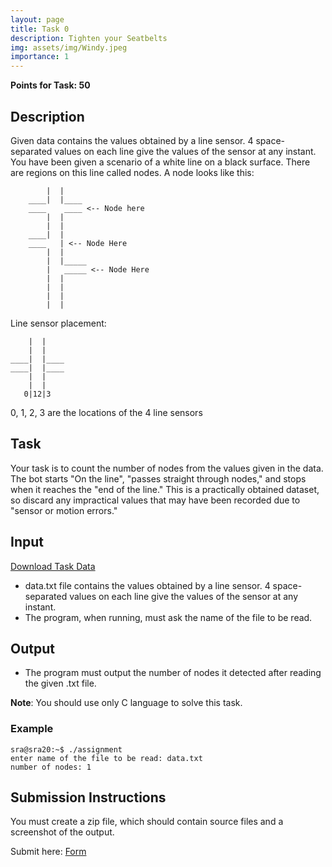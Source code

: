 ```yaml
---
layout: page
title: Task 0
description: Tighten your Seatbelts
img: assets/img/Windy.jpeg
importance: 1
---
```


**Points for Task: 50**

## Description

Given data contains the values obtained by a line sensor.
4 space-separated values on each line give the values of the sensor at any instant.
You have been given a scenario of a white line on a black surface. There are regions on this line called nodes.
A node looks like this:

```
        |  |
    ____|  |____
    ____    ____ <-- Node here
        |  |
        |  |
    ____|  |
    ____   | <-- Node Here
        |  |
        |  |_____
        |   _____ <-- Node Here
        |  |
        |  |
        |  |
        |  |
```

Line sensor placement:

```
    |  |
    |  |
____|  |____
____|  |____
    |  |
    |  |
   0|12|3
```

0, 1, 2, 3 are the locations of the 4 line sensors

## Task

Your task is to count the number of nodes from the values given in the data.
The bot starts "On the line", "passes straight through nodes," and stops when it reaches the "end of the line."
This is a practically obtained dataset, so discard any impractical values that may have been recorded due to "sensor or motion errors."

## Input

[Download Task Data](https://drive.google.com/file/d/16hg60JUl6SjvoTKHPaqrVoQm9FwXktDe/view?usp=drive_link)

- data.txt file contains the values obtained by a line sensor. 4 space-separated values on each line give the values of the sensor at any instant.
- The program, when running, must ask the name of the file to be read.

## Output

- The program must output the number of nodes it detected after reading the given .txt file.

<b>Note</b>: You should use only C language to solve this task.

### Example

```
sra@sra20:~$ ./assignment
enter name of the file to be read: data.txt
number of nodes: 1
```

## Submission Instructions

You must create a zip file, which should contain source files and a screenshot of the output.

Submit here: [Form](https://forms.gle/bejBnsLosXFEEsJ28)
